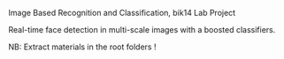 Image Based Recognition and Classification, bik14
Lab Project

Real-time face detection in multi-scale images with a boosted classifiers.

NB: Extract materials in the root folders !
